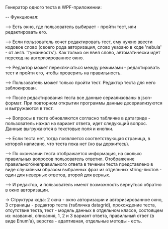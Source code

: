 Генератор одного теста в WPF-приложении:

-- Функционал:

 --> Есть окно, где пользователь выбирает - пройти тест, или редактировать его.
 
 --> Если пользователь хочет редактировать тест, ему нужно ввести кодовое слово (своего рода авторизация, слово указано в коде 'nebula' - от англ. 'туманность'). 
Как только он ввел слово, автоматически идет переход на авторизированное окно.

 --> Редактор может переключаться между режимами - редактировать тест и пройти его, чтобы проверить на правильность.

 --> Пользователь может только пройти тест. Редактор теста для него заблокирован. 
 
 --> После редактирования теста все данные сериализованы в json-формат. При повторном открытии программы данные десериализуются и выгружаются в тест.

 --> Вопросы в тесте обновляются согласно табличке в датагриде - пользователь нажал на вариант ответа, идет следующий вопрос. Данные выгружаются в текстовые поля и кнопки.

 --> Если теста нет, тогда появляется соответствующая страница, в которой написано, что теста пока нет (но вы держитесь).

 --> По окончании теста отображается информация, на сколько правильных вопросов пользователь ответил. Отображение правильного\неправильного ответа в течении теста
 представлено в виде случайным образом выбранных фраз из отдельных string-листов - один для неверных ответов, второй для верных.

 --> И редактор, и пользователь имеют возможность вернуться обратно в окно авторизации.
 
-> Структура кода: 2 окна - окно авторизации и авторизированное окно, 3 страницы - редактор теста (табличка datagrid), прохождение теста, отсутствие теста,
тест - модель данных в отдельном классе, состоящем из: названия, описания, 1, 2 и 3 вариант ответа, правильный ответ (в виде Enum'a), верстка - адаптивная, отдельные методы - есть.
